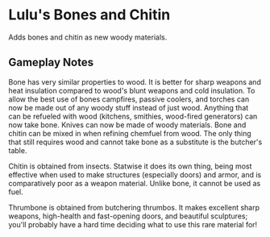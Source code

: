 # Lulu's Bones and Chitin
Adds bones and chitin as new woody materials.

## Gameplay Notes
Bone has very similar properties to wood. It is better for sharp weapons and heat insulation compared to wood's blunt weapons and cold insulation. To allow the best use of bones campfires, passive coolers, and torches can now be made out of any woody stuff instead of just wood. Anything that can be refueled with wood (kitchens, smithies, wood-fired generators) can now take bone. Knives can now be made of woody materials. Bone and chitin can be mixed in when refining chemfuel from wood. The only thing that still requires wood and cannot take bone as a substitute is the butcher's table.

Chitin is obtained from insects. Statwise it does its own thing, being most effective when used to make structures (especially doors) and armor, and is comparatively poor as a weapon material. Unlike bone, it cannot be used as fuel.

Thrumbone is obtained from butchering thrumbos. It makes excellent sharp weapons, high-health and fast-opening doors, and beautiful sculptures; you'll probably have a hard time deciding what to use this rare material for!
